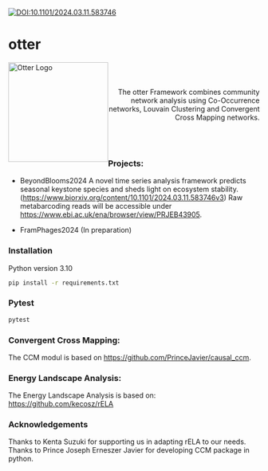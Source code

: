 [![DOI:10.1101/2024.03.11.583746](http://img.shields.io/badge/DOI-<10.1101/2024.03.11.583746>-<#00000>.svg)](https://doi.org/10.1101/2024.03.11.583746)
# otter
<div style="float: left;">
    <img src="img/otter_logo.png" alt="Otter Logo" width="200"/>
</div>
<div style="text-align: right;">
<br>
<br>
<br>
    The otter Framework combines community network analysis using Co-Occurrence networks, Louvain Clustering and Convergent Cross Mapping networks.
<br>
<br>
<br>
<br>
</div>



### Projects:
- BeyondBlooms2024 A novel time series analysis framework predicts seasonal keystone species and sheds light on ecosystem stability. (https://www.biorxiv.org/content/10.1101/2024.03.11.583746v3)
Raw metabarcoding reads will be accessible under https://www.ebi.ac.uk/ena/browser/view/PRJEB43905.

- FramPhages2024 (In preparation)


### Installation
Python version 3.10
```bash
pip install -r requirements.txt
```

### Pytest 
```bash
pytest
```

### Convergent Cross Mapping:
The CCM modul is based on https://github.com/PrinceJavier/causal_ccm.


### Energy Landscape Analysis:
The Energy Landscape Analysis is based on: https://github.com/kecosz/rELA


### Acknowledgements
Thanks to Kenta Suzuki for supporting us in adapting rELA to our needs.
Thanks to Prince Joseph Erneszer Javier for developing CCM package in python.


